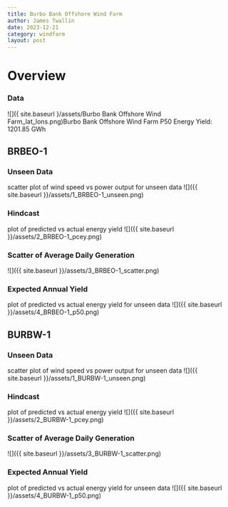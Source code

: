 ```yaml
---
title: Burbo Bank Offshore Wind Farm
author: James Twallin
date: 2023-12-21
category: windfarm
layout: post
---
```

# Overview

### Data

![]({ site.baseurl }/assets/Burbo Bank Offshore Wind Farm_lat_lons.png)Burbo Bank Offshore Wind Farm P50 Energy Yield: 1201.85 GWh

BRBEO-1
-------------
### Unseen Data 
scatter plot of wind speed vs power output for unseen data
![]({{ site.baseurl }}/assets/1_BRBEO-1_unseen.png)
### Hindcast 
plot of predicted vs actual energy yield
![]({{ site.baseurl }}/assets/2_BRBEO-1_pcey.png)
### Scatter of Average Daily Generation 

![]({{ site.baseurl }}/assets/3_BRBEO-1_scatter.png)
### Expected Annual Yield 
plot of predicted vs actual energy yield for unseen data
![]({{ site.baseurl }}/assets/4_BRBEO-1_p50.png)

BURBW-1
-------------
### Unseen Data 
scatter plot of wind speed vs power output for unseen data
![]({{ site.baseurl }}/assets/1_BURBW-1_unseen.png)
### Hindcast 
plot of predicted vs actual energy yield
![]({{ site.baseurl }}/assets/2_BURBW-1_pcey.png)
### Scatter of Average Daily Generation 

![]({{ site.baseurl }}/assets/3_BURBW-1_scatter.png)
### Expected Annual Yield 
plot of predicted vs actual energy yield for unseen data
![]({{ site.baseurl }}/assets/4_BURBW-1_p50.png)

